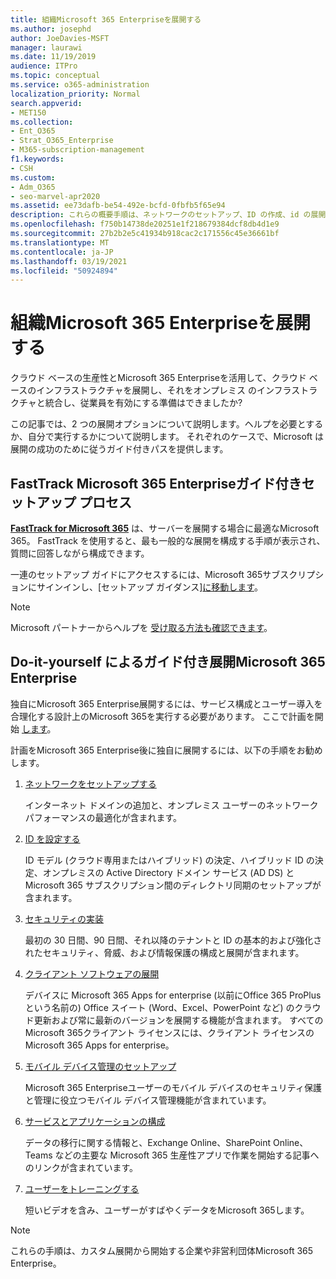 ```yaml
---
title: 組織Microsoft 365 Enterpriseを展開する
ms.author: josephd
author: JoeDavies-MSFT
manager: laurawi
ms.date: 11/19/2019
audience: ITPro
ms.topic: conceptual
ms.service: o365-administration
localization_priority: Normal
search.appverid:
- MET150
ms.collection:
- Ent_O365
- Strat_O365_Enterprise
- M365-subscription-management
f1.keywords:
- CSH
ms.custom:
- Adm_O365
- seo-marvel-apr2020
ms.assetid: ee73dafb-be54-492e-bcfd-0fbfb5f65e94
description: これらの概要手順は、ネットワークのセットアップ、ID の作成、id の展開、Microsoft 365 Apps移行を行うのに役立ちます。
ms.openlocfilehash: f750b14738de20251e1f218679384dcf8db4d1e9
ms.sourcegitcommit: 27b2b2e5c41934b918cac2c171556c45e36661bf
ms.translationtype: MT
ms.contentlocale: ja-JP
ms.lasthandoff: 03/19/2021
ms.locfileid: "50924894"
---
```

# <a name="deploy-microsoft-365-enterprise-for-your-organization"></a>組織Microsoft 365 Enterpriseを展開する

クラウド ベースの生産性とMicrosoft 365 Enterpriseを活用して、クラウド ベースのインフラストラクチャを展開し、それをオンプレミス のインフラストラクチャと統合し、従業員を有効にする準備はできましたか?

この記事では、2 つの展開オプションについて説明します。ヘルプを必要とするか、自分で実行するかについて説明します。 それぞれのケースで、Microsoft は展開の成功のために従うガイド付きパスを提供します。

## <a name="guided-microsoft-365-enterprise-setup-process-with-fasttrack"></a>FastTrack Microsoft 365 Enterpriseガイド付きセットアップ プロセス

**[FastTrack for Microsoft 365](https://www.microsoft.com/fasttrack/microsoft-365)** は、サーバーを展開する場合に最適なMicrosoft 365。 FastTrack を使用すると、最も一般的な展開を構成する手順が表示され、質問に回答しながら構成できます。 

一連のセットアップ ガイドにアクセスするには、Microsoft 365サブスクリプションにサインインし、[セットアップ ガイダンス][に移動します](https://aka.ms/o365fasttrack)。

>[!Note]
>Microsoft パートナーからヘルプを [受け取る方法も確認できます](https://www.microsoft.com/solution-providers/home)。
>

## <a name="do-it-yourself-guided-deployment-of-microsoft-365-enterprise"></a>Do-it-yourself によるガイド付き展開Microsoft 365 Enterprise

独自にMicrosoft 365 Enterprise展開するには、サービス構成とユーザー導入を合理化する設計上のMicrosoft 365を実行する必要があります。 ここで計画を開始 [します](get-your-organization-ready-for-office-365.md)。

計画をMicrosoft 365 Enterprise後に独自に展開するには、以下の手順をお勧めします。

1. [ネットワークをセットアップする](set-up-network-for-microsoft-365.md)

   インターネット ドメインの追加と、オンプレミス ユーザーのネットワーク パフォーマンスの最適化が含まれます。
 
2. [ID を設定する](protect-your-global-administrator-accounts.md)

   ID モデル (クラウド専用またはハイブリッド) の決定、ハイブリッド ID の決定、オンプレミスの Active Directory ドメイン サービス (AD DS) と Microsoft 365 サブスクリプション間のディレクトリ同期のセットアップが含まれます。

3. [セキュリティの実装](/office365/securitycompliance/security-roadmap)

   最初の 30 日間、90 日間、それ以降のテナントと ID の基本的および強化されたセキュリティ、脅威、および情報保護の構成と展開が含まれます。
 
4. [クライアント ソフトウェアの展開](/DeployOffice/deployment-guide-microsoft-365-apps)

   デバイスに Microsoft 365 Apps for enterprise (以前にOffice 365 ProPlus という名前の) Office スイート (Word、Excel、PowerPoint など) のクラウド更新および常に最新のバージョンを展開する機能が含まれます。 すべてのMicrosoft 365クライアント ライセンスには、クライアント ライセンスのMicrosoft 365 Apps for enterprise。
 
5. [モバイル デバイス管理のセットアップ](https://support.office.com/article/set-up-mobile-device-management-mdm-in-office-365-dd892318-bc44-4eb1-af00-9db5430be3cd)

   Microsoft 365 Enterpriseユーザーのモバイル デバイスのセキュリティ保護と管理に役立つモバイル デバイス管理機能が含まれています。
 
6. [サービスとアプリケーションの構成](configure-services-and-applications.md)

   データの移行に関する情報と、Exchange Online、SharePoint Online、Teams などの主要な Microsoft 365 生産性アプリで作業を開始する記事へのリンクが含まれています。
 
7. [ユーザーをトレーニングする](/office365/admin/admin-overview/get-started-with-office-365#training-resources-for-your-users)

   短いビデオを含み、ユーザーがすばやくデータをMicrosoft 365します。
 

>[!Note]
>これらの手順は、カスタム展開から開始[](https://go.microsoft.com/fwlink/?LinkId=627221)する企業や非営利団体Microsoft 365 Enterprise。 
>
